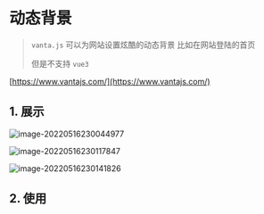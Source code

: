 # 动态背景

> `vanta.js` 可以为网站设置炫酷的动态背景 比如在网站登陆的首页
>
> 但是不支持 `vue3` 

[https://www.vantajs.com/](https://www.vantajs.com/)

## 1. 展示

![image-20220516230044977](https://raw.githubusercontent.com/ximingx/Figurebed/master/imgs/202205162300096.png)

![image-20220516230117847](https://raw.githubusercontent.com/ximingx/Figurebed/master/imgs/202205162301955.png)

![image-20220516230141826](https://raw.githubusercontent.com/ximingx/Figurebed/master/imgs/202205162301924.png)

## 2. 使用

